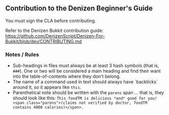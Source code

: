 Contribution to the Denizen Beginner's Guide
--------------------------------------------

You must sign the CLA before contributing.

Refer to the Denizen Bukkit contribution guide: https://github.com/DenizenScript/Denizen-For-Bukkit/blob/dev/CONTRIBUTING.md

### Notes / Rules

- Sub-headings in files must always be at least 3 hash symbols (that is, `###`). One or two will be considered a main heading and find their want into the table-of-contents where they don't belong.
- The name of a command used in text should always have \`backticks\` around it, so it appears like `this`.
- Parenthetical note should be written with the `parens` span ... that is, they should look like this: `This foodTM is delicious *and* good for you! <span class="parens">(claims not verified by doctor, foodTM contains 4000 calories)</span>.`
